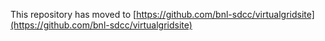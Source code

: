 This repository has moved to [https://github.com/bnl-sdcc/virtualgridsite](https://github.com/bnl-sdcc/virtualgridsite)
